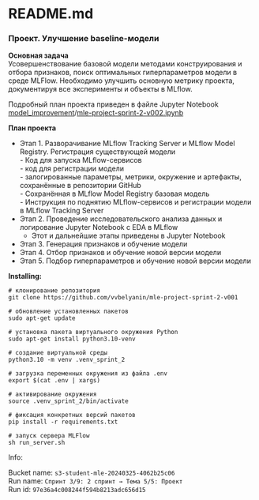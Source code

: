 # README.md

### Проект. Улучшение baseline-модели

**Оcновная задача**    
Усовершенствование базовой модели методами конструирования и отбора признаков, поиск оптимальных гиперпараметров модели в среде MLFlow.
Необходимо улучшить основную метрику проекта, документируя все эксперименты и объекты в MLflow. 

Подробный план проекта приведен в файле Jupyter Notebook [model_improvement](https://github.com/vvbelyanin/mle-project-sprint-2-v001/blob/main/model_improvement)/[mle-project-sprint-2-v002.ipynb](https://github.com/vvbelyanin/mle-project-sprint-2-v001/blob/main/model_improvement/mle-project-sprint-2-v002.ipynb)

**План проекта**    
- Этап 1. Разворачивание MLflow Tracking Server и MLflow Model Registry. Регистрация существующей модели    
        - Код для запуска MLflow-сервисов    
        - код для регистрации модели    
        - залогированные параметры, метрики, окружение и артефакты, сохранённые в репозитории GitHub    
        - Сохранённая в MLflow Model Registry базовая модель    
        - Инструкция по поднятию MLflow-сервисов и регистрации модели в MLflow Tracking Server
- Этап 2. Проведение исследовательского анализа данных и логирование Jupyter Notebook с EDA в MLflow
    - Этот и дальнейшие этапы приведены в Jupyter Notebook []()
- Этап 3. Генерация признаков и обучение модели
- Этап 4. Отбор признаков и обучение новой версии модели
- Этап 5. Подбор гиперпараметров и обучение новой версии модели


**Installing:**    
    
```
# клонирование репозитория
git clone https://github.com/vvbelyanin/mle-project-sprint-2-v001    

# обновление установленных пакетов
sudo apt-get update    

# установка пакета виртуального окружения Python
sudo apt-get install python3.10-venv    

# создание виртуальной среды
python3.10 -m venv .venv_sprint_2    

# загрузка переменных окружения из файла .env
export $(cat .env | xargs)    

# активирование окружения 
source .venv_sprint_2/bin/activate    

# фиксация конкретных версий пакетов
pip install -r requirements.txt    

# запуск сервера MLFlow
sh run_server.sh
``` 
    
Info:    
    
Bucket name: `s3-student-mle-20240325-4062b25c06`    
Run name:  `Спринт 3/9: 2 спринт → Тема 5/5: Проект`    
Run id: `97e36a4c008244f594b8213adc656d15`